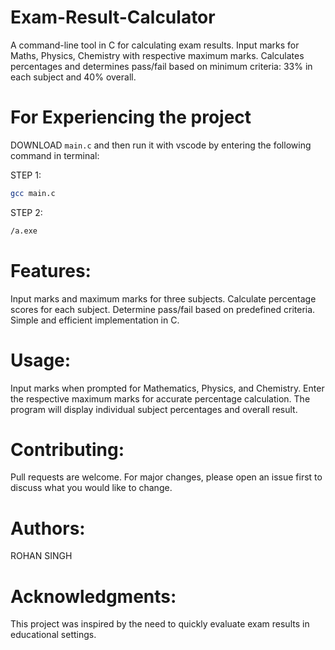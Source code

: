 # Exam-Result-Calculator
A command-line tool in C for calculating exam results. Input marks for Maths, Physics, Chemistry with respective maximum marks. Calculates percentages and determines pass/fail based on minimum criteria: 33% in each subject and 40% overall.

# For Experiencing the project

DOWNLOAD `main.c` and then run it with vscode by entering the following command in terminal:

STEP 1:
```bash
gcc main.c
```
STEP 2:
```bash
/a.exe 
```

# Features:

Input marks and maximum marks for three subjects.
Calculate percentage scores for each subject.
Determine pass/fail based on predefined criteria.
Simple and efficient implementation in C.

# Usage:

Input marks when prompted for Mathematics, Physics, and Chemistry.
Enter the respective maximum marks for accurate percentage calculation.
The program will display individual subject percentages and overall result.

# Contributing:

Pull requests are welcome. For major changes, please open an issue first to discuss what you would like to change.

# Authors:

ROHAN SINGH

# Acknowledgments:

This project was inspired by the need to quickly evaluate exam results in educational settings.
